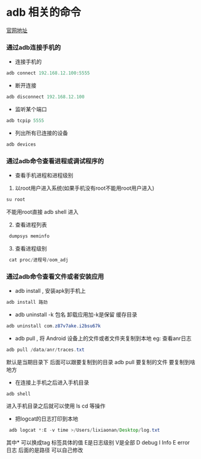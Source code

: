 # adb 相关的命令
[官网地址](https://developer.android.com/studio/command-line/adb?gclid=Cj0KCQjwt_nmBRD0ARIsAJYs6o2frvMVn3AWDzhbfbwHQOuM5P2C51LjSYm_WVuWSBhht5fsJNlXCisaAsNPEALw_wcB)
### 通过adb连接手机的
* 连接手机的
``` Java
adb connect 192.168.12.100:5555
```
* 断开连接
``` Java
adb disconnect 192.168.12.100
```
* 监听某个端口
``` Java
adb tcpip 5555
```
* 列出所有已连接的设备
``` Java
adb devices
```
### 通过adb命令查看进程或调试程序的
* 查看手机进程和进程级别

1. 以root用户进入系统(如果手机没有root不能用root用户进入)
``` Java
su root
```
不能用root直接 adb shell 进入

2. 查看进程列表
``` Java
 dumpsys meminfo
```
3. 查看进程级别
``` Java
 cat proc/进程号/oom_adj
```


### 通过adb命令查看文件或者安装应用
* adb install , 安装apk到手机上
``` Java
adb install 路劲
```
* adb uninstall -k 包名 卸载应用加-k是保留 缓存目录
``` Java
adb uninstall com.z87v7ake.i2bsu67k
```



* adb pull , 将 Android 设备上的文件或者文件夹复制到本地
eg: 查看anr日志
``` Java
adb pull /data/anr/traces.txt
```
默认是当期目录下 后面可以跟要复制到的目录
adb pull 要复制的文件  要复制到啥地方


* 在连接上手机之后进入手机目录
``` Java
adb shell
```
 进入手机目录之后就可以使用 ls cd 等操作

* 把logcat的日志打印到本地
``` Java
 adb logcat *:E -v time >/Users/lixiaonan/Desktop/log.txt
```
其中* 可以换成tag 标签具体的值  E是日志级别  V是全部 D debug  I Info  E  error 日志
后面的是路径   可以自己修改

